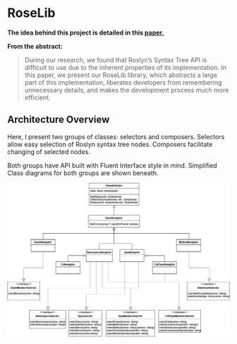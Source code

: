 # RoseLib

**The idea behind this project is detailed in this [paper.](http://www.eventiotic.com/eventiotic/files/Papers/URL/20bd5c00-5abe-43ff-86b6-64c2941d67ce.pdf)** 

**From the abstract:**
> During our research, we found that Roslyn’s Syntax Tree API is difficult to use due to the inherent properties of its implementation. In this paper, we present our RoseLib library, which abstracts a large part of this implementation, liberates developers from remembering unnecessary details, and makes the development process much more efficient.

## Architecture Overview

Here, I present two groups of classes: selectors and composers. Selectors allow easy selection of Roslyn syntax tree nodes. Composers facilitate changing of selected nodes. 

Both groups have API built with Fluent Interface style in mind. Simplified Class diagrams for both groups are shown beneath.

![Simplified class diagram showing selectors.](https://github.com/nenadTod/RoseLib/blob/master/09%20traversal%20CD.png)
